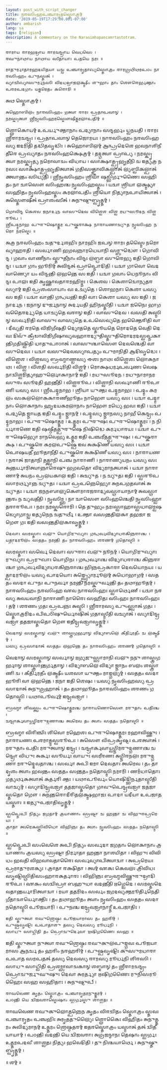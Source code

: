 ```yaml
---
layout: post_with_script_changer
title: 𑌨𑌰𑌸𑌿𑌂𑌹𑌪𑌞𑍍𑌚𑌾𑌮𑍃𑌤𑌸𑍍𑌤𑍋𑌤𑍍𑌰𑌮𑍍
date: '2019-05-19T17:29:00.001-07:00'
author: ambarish
lang: sa
tags: [religion]
description: A commentary on the Narasimhapancamrtastotram.
---
```


    𑌰𑌾𑌮𑌾𑌯 𑌰𑌾𑌮𑌭𑌦𑍍𑌰𑌾𑌯 𑌰𑌾𑌮𑌚𑌨𑍍𑌦𑍍𑌰𑌾𑌯 𑌵𑍇𑌧𑌸𑍇 ।
    𑌰𑌘𑍁𑌨𑌾𑌥𑌾𑌯 𑌨𑌾𑌥𑌾𑌯 𑌸𑍀𑌤𑌾𑌯𑌾𑌃 𑌪𑌤𑌯𑍇 𑌨𑌮𑌃 ॥

    𑌮𑌾𑌤𑍁𑌰𑍍𑌮𑌾𑌤𑌾𑌮𑌹𑌦𑌯𑌿𑌤𑌯𑌾 𑌯𑌚𑍍𑌚 𑌪𑌞𑍍𑌚𑌾𑌮𑍃𑌤𑌾𑌖𑍍𑌯𑌸𑍍𑌤𑍋𑌤𑍍𑌰𑌂 𑌰𑌾𑌮𑌗𑍍𑌰𑌥𑌿𑌥𑌮𑌪𑌠𑌂 𑌨𑌾𑌰𑌸𑌿𑌂𑌹𑌂 𑌪𑍁𑌨𑌸𑍍𑌤𑌤𑍍 ।
    𑌵𑍍𑌯𑌾𑌚𑌿𑌖𑍍𑌯𑌾𑌸𑍁𑌰𑍍𑌮𑌨𑌸𑌿 𑌵𑌿𑌦𑌧𑌦𑍍𑌰𑌾𑌜𑌲𑌕𑍍𑌷𑍍𑌮𑍀𑌂 𑌶𑍁𑌭𑌾𑌂 𑌤𑌾𑌂 𑌶𑍌𑌰𑍇𑌰𑍍𑌭𑌕𑍍𑌤𑌾𑌂 𑌪𑌰𑌮𑌪𑌦𑌗𑌾𑌂 𑌯𑌤𑍍𑌨𑌮𑍇𑌤𑌂 𑌕𑌰𑍋𑌮𑌿 ॥

𑌅𑌥 𑌸𑍍𑌤𑍋𑌤𑍍𑌰𑌮𑍍 ।

    𑌅𑌹𑍋𑌬𑌿𑌲𑌂 𑌨𑌾𑌰𑌸𑌿𑌂𑌹𑌂 𑌗𑌤𑍍𑌵𑌾 𑌰𑌾𑌮𑌃 𑌪𑍍𑌰𑌤𑌾𑌪𑌵𑌾𑌨𑍍 ।
    𑌨𑌮𑌸𑍍𑌕𑍃𑌤𑍍𑌵𑌾 𑌶𑍍𑌰𑍀𑌨𑍃𑌸𑌿𑌂𑌹𑌮𑌸𑍍𑌤𑍌𑌷𑍀𑌤𑍍𑌕𑌮𑌲𑌾𑌪𑌤𑌿𑌮𑍍 ॥

𑌶𑍍𑌲𑍋𑌕𑍋𑌯𑌮𑍍 𑌉𑌪𑌰𑍍𑌯𑍁𑌕𑍍𑌤𑌾𑌨𑌾𑌂 𑌪𑌦𑍍𑌯𑌾𑌨𑌾𑌂 𑌸𑌨𑍍𑌦𑌰𑍍𑌭𑌂 𑌧𑍍𑌵𑌨𑌯𑌤𑌿 । 𑌰𑌾𑌮𑌃 𑌶𑍍𑌰𑍀𑌰𑌾𑌮𑌚𑌨𑍍𑌦𑍍𑌰𑌃 । 𑌪𑍍𑌰𑌤𑌾𑌪𑌵𑌾𑌨𑍍 𑌤𑍇𑌜𑍋𑌮𑌯𑌃 । 𑌨𑌾𑌰𑌸𑌿𑌂𑌹𑌂 𑌨𑌰𑌸𑌿𑌂𑌹𑌸𑍍𑌯 𑌇𑌦𑌮𑌿𑌤𑌿 𑌤𑌦𑍍𑌧𑌿𑌤𑌵𑍃𑌦𑍍𑌧𑌿𑌃 । 𑌅𑌹𑍋𑌬𑌿𑌲𑌮𑍍 𑌆𑌨𑍍𑌧𑍍𑌰𑌦𑍇𑌶𑍇 𑌭𑌵𑌨𑌾𑌶𑌿𑌨𑍀𑌤𑍀𑌰𑍇 𑌪𑍍𑌰𑌖𑍍𑌯𑌾𑌤𑌂 𑌨𑌰𑌸𑌿𑌂𑌹𑌕𑍍𑌷𑍇𑌤𑍍𑌰𑌮𑍍 । 𑌤𑌦𑍍𑌗𑌤𑍍𑌵𑌾 𑌪𑍍𑌰𑌾𑌪𑍍𑌯 । 𑌨𑌮𑌸𑍍𑌕𑍃𑌤𑍍𑌵𑌾 𑌨𑌮𑌸𑍍𑌕𑍃𑌤𑍍𑌯 𑌨𑌮𑍋𑌵𑌾𑌚𑌂 𑌵𑌿𑌧𑌾𑌯 । 𑌸𑌾𑌕𑍍𑌷𑌾𑌤𑍍𑌪𑍍𑌰𑌭𑍃𑌤𑍀𑌨𑌿 𑌚 𑌇𑌤𑍍𑌯𑌤𑍍𑌰 𑌨𑌮𑌸𑌃 𑌸𑌾𑌕𑍍𑌷𑌾𑌤𑍍𑌪𑍍𑌰𑌭𑍃𑌤𑌿𑌤𑍍𑌵𑌾𑌤𑍍 𑌗𑌤𑌿𑌸𑌞𑍍𑌜𑍍𑌞𑌾𑌵𑌿𑌕𑌲𑍍𑌪𑌾𑌤𑍍 𑌲𑍍𑌯𑌬𑍍𑌵𑌿𑌕𑌲𑍍𑌪𑌾𑌤𑍍 𑌕𑍍𑌤𑍍𑌵𑌾𑌨𑍍𑌤𑌂 𑌸𑌿𑌧𑍍𑌯𑌤𑌿 । 𑌶𑍍𑌰𑍀𑌨𑍃𑌸𑌿𑌂𑌹𑌂 𑌶𑍍𑌰𑌿𑌯𑌾 𑌷𑌡𑍍𑌭𑌿𑌰𑍍𑌗𑍁𑌣𑍈𑌃 𑌸𑌹𑌿𑌤𑌂 𑌨𑌾 𑌚𑌾𑌸𑍌 𑌸𑌿𑌂𑌹𑌶𑍍𑌚 𑌨𑍃𑌸𑌿𑌂𑌹𑌸𑍍𑌤𑌂 । 𑌯𑌦𑍍𑌵𑌾 𑌶𑍍𑌰𑌿𑌯𑌾 𑌲𑌕𑍍𑌷𑍍𑌮𑍍𑌯𑌾 𑌸𑌹𑌿𑌤𑌂 𑌨𑍃𑌸𑌿𑌂𑌹𑌸𑍍𑌤𑌂 𑌕𑌮𑌲𑌾𑌪𑌤𑌿𑌂 𑌶𑍍𑌰𑌿𑌯𑍋 𑌨𑌿𑌤𑍍𑌯𑌾𑌨𑌪𑌾𑌯𑌿𑌤𑍍𑌵𑌾𑌤𑍍 । 𑌅𑌸𑍍𑌤𑍌𑌷𑍀𑌤𑍍 𑌪𑍍𑌰𑌾𑌶𑌂𑌸𑍀𑌤𑍍 । 𑌅𑌨𑍁𑌷𑍍𑌟𑍁𑌬𑍍𑌵𑍃𑌤𑍍𑌤𑌮𑍍 ।

    𑌗𑍋𑌵𑌿𑌨𑍍𑌦 𑌕𑍇𑌶𑌵 𑌜𑌨𑌾𑌰𑍍𑌦𑌨 𑌵𑌾𑌸𑍁𑌦𑍇𑌵 𑌵𑌿𑌶𑍍𑌵𑍇𑌶 𑌵𑌿𑌶𑍍𑌵 𑌮𑌧𑍁𑌸𑍂𑌦𑌨 𑌵𑌿𑌶𑍍𑌵𑌰𑍂𑌪 ।
    𑌶𑍍𑌰𑍀𑌪𑌦𑍍𑌮𑌨𑌾𑌭 𑌪𑍁𑌰𑍁𑌷𑍋𑌤𑍍𑌤𑌮 𑌪𑍁𑌷𑍍𑌕𑌰𑌾𑌕𑍍𑌷 𑌨𑌾𑌰𑌾𑌯𑌣𑌾𑌚𑍍𑌯𑍁𑌤 𑌨𑍃𑌸𑌿𑌂𑌹 𑌨𑌮𑍋 𑌨𑌮𑌸𑍍𑌤𑍇 ॥

𑌅𑌤𑍍𑌰 𑌨𑌰𑌸𑌿𑌂𑌹𑌂 𑌚𑌤𑍁𑌰𑍍𑌦𑌶𑌭𑌿𑌃 𑌨𑌾𑌮𑌭𑌿𑌃 𑌜𑌪𑌨𑍍 𑌰𑌾𑌮𑌃 𑌤𑌸𑍍𑌮𑍈 𑌨𑌮𑍋 𑌵𑍍𑌯𑌾𑌹𑌰𑌤𑌿 । 𑌸𑌰𑍍𑌵𑌾𑌣𑌿 𑌭𑌗𑌵𑌨𑍍𑌨𑌾𑌮𑌧𑍇𑌯𑌾𑌨𑌿 𑌸𑌮𑍍𑌬𑍁𑌦𑍍𑌧𑍌 । 𑌗𑍋𑌵𑌿𑌨𑍍𑌦 । 𑌗𑌵𑌾𑌂 𑌵𑌾𑌣𑍀𑌨𑌾𑌂 𑌸𑍍𑌤𑍁𑌤𑍀𑌨𑌾𑌂 𑌵𑌿𑌨𑍍𑌦𑌃 𑌲𑌬𑍍𑌧𑌾 𑌸𑍁𑌰𑍇𑌭𑍍𑌯 𑌇𑌤𑌿 𑌗𑍋𑌵𑌿𑌨𑍍𑌦𑌃 । 𑌯𑌦𑍍𑌵𑌾 𑌗𑌾𑌂 𑌭𑍂𑌮𑌿𑌮𑍍 𑌅𑌵𑌿𑌨𑍍𑌦𑌤𑍍 𑌪𑍍𑌰𑌾𑌪𑍍𑌨𑍋𑌦𑌿𑌤𑌿 । 𑌯𑌦𑍍𑌵𑌾 𑌗𑌾𑌵𑍋 𑌵𑍇𑌦𑌵𑌾𑌣𑍍𑌯𑍋 𑌯𑌂 𑌵𑌿𑌨𑍍𑌦𑌨𑍍𑌤𑌿 𑌲𑌭𑌨𑍍𑌤𑍇 𑌸 𑌇𑌤𑌿 । 𑌯𑌦𑍍𑌵𑌾 𑌗𑌵𑌾𑌂 𑌧𑍇𑌨𑍂𑌨𑌾𑌂 𑌵𑌿𑌨𑍍𑌦𑌃 𑌪𑌾𑌲𑌃 𑌇𑌤𑌿 𑌕𑍃𑌷𑍍𑌣𑌾𑌵𑌤𑌾𑌰𑌮𑌹𑌿𑌮𑍍𑌨𑌃 । 𑌕𑍇𑌶𑌵 । 𑌕𑍇𑌶𑌾𑌦𑍍𑌵𑍋𑌨𑍍𑌯𑌤𑌰𑌸𑍍𑌯𑌾𑌮𑍍 𑌇𑌤𑌿 𑌪𑍍𑌰𑌶𑌂𑌸𑌾𑌯𑌾𑌂 𑌵𑌃 𑌉𑌚𑍍𑌯𑌤𑍇 । 𑌶𑍋𑌭𑌨𑌾𑌃 𑌕𑍇𑌶𑌾 𑌯𑌸𑍍𑌯 𑌸 𑌇𑌤𑌿 । 𑌯𑌦𑍍𑌵𑌾 𑌵𑌾𑌨𑍍𑌤𑌿 𑌗𑌨𑍍𑌧𑌯𑌨𑍍𑌤𑌿 𑌇𑌤𑌿 𑌵𑌾𑌃 𑌕𑍇𑌶𑌾 𑌯𑌸𑍍𑌯 𑌸 𑌇𑌤𑌿 । 𑌜𑌨𑌾𑌰𑍍𑌦𑌨 । 𑌜𑌨𑌾𑌨𑍍 𑌦𑍁𑌰𑍍𑌜𑌨𑌾𑌨𑍍 𑌅𑌰𑍍𑌦𑌯𑌤𑌿 𑌹𑌿𑌨𑌸𑍍𑌤𑍀𑌤𑌿 । 𑌯𑌦𑍍𑌵𑌾 𑌜𑌨𑍈𑌃 𑌭𑌾𑌗𑌵𑌤𑍈𑌰𑌰𑍍𑌦𑍍𑌯𑌤𑍇 𑌯𑌾𑌚𑍍𑌯𑌤𑍇 𑌵𑌰𑌾𑌨𑍍 𑌇𑌤𑌿 । 𑌵𑌾𑌸𑍁𑌦𑍇𑌵 । 𑌵𑌸𑌤𑌿 𑌅𑌸𑍍𑌮𑌿𑌨𑍍 𑌸𑌰𑍍𑌵𑌮𑌿𑌤𑌿 𑌵𑌾𑌸𑍁𑌃 𑌵𑌾𑌸𑍍𑌯𑌤𑍇 𑌉𑌪𑌸𑍇𑌵𑍍𑌯𑌤𑍇 𑌭𑌕𑍍𑌤𑍈𑌰𑌿𑌤𑌿 𑌵𑌾 । 𑌦𑍀𑌵𑍍𑌯𑌤𑌿 𑌰𑌮𑌤𑍇 𑌵𑌿𑌜𑌿𑌗𑍀𑌷𑌤𑌿 𑌦𑍍𑌯𑍋𑌤𑌤𑍇 𑌸𑍍𑌤𑍂𑌯𑌤𑍇 𑌮𑍋𑌦𑌤𑍇 𑌵𑍇𑌤𑌿 𑌦𑍇𑌵𑌃 𑌦𑌿𑌵𑍁𑌁 𑌕𑍍𑌰𑍀𑌡𑌾𑌵𑌿𑌜𑌿𑌗𑍀𑌷𑌾𑌵𑍍𑌯𑌵𑌹𑌾𑌰𑌦𑍍𑌯𑍁𑌤𑌿𑌸𑍍𑌤𑍁𑌤𑌿𑌮𑍋𑌦𑌮𑌦𑌸𑍍𑌵𑌪𑍍𑌨𑌕𑌾𑌨𑍍𑌤𑌿𑌗𑌤𑌿𑌷𑍍𑌵𑌿𑌤𑌿 𑌧𑌾𑌤𑍁𑌪𑌾𑌠𑌾𑌤𑍍 । 𑌵𑌾𑌸𑍁𑌶𑍍𑌚𑌾𑌸𑍌 𑌦𑍇𑌵𑌶𑍍𑌚𑍇𑌤𑌿 𑌵𑌾𑌸𑍁𑌦𑍇𑌵𑌃 । 𑌯𑌦𑍍𑌵𑌾 𑌵𑌸𑍁𑌦𑍇𑌵𑌸𑍍𑌯𑌾𑌪𑌤𑍍𑌯𑌂 𑌪𑍁𑌮𑌾𑌨𑌿𑌤𑌿 𑌆𑌦𑌿𑌵𑍃𑌦𑍍𑌧𑍇𑌃 । 𑌵𑌿𑌶𑍍𑌵𑍇𑌶 । 𑌵𑌿𑌶𑍍𑌵𑌸𑍍𑌯 𑌬𑍍𑌰𑌹𑍍𑌮𑌾𑌣𑍍𑌡𑌸𑍍𑌯 𑌈𑌶𑌃 𑌨𑌾𑌥𑌃 𑌵𑌿𑌶𑍍𑌵𑍇𑌶𑌃 𑌲𑍋𑌕𑌨𑌾𑌥𑌃 । 𑌵𑌿𑌶𑍍𑌵 । 𑌵𑌿𑌶𑌤𑌿 𑌸𑌰𑍍𑌵𑌮𑌿𑌤𑌿 𑌵𑌿𑌶𑍍𑌵𑌮𑍍 । 𑌮𑍋𑌕𑍍𑌷𑌧𑌰𑍍𑌮𑌪𑌰𑍍𑌵𑌣𑌃 𑌵𑍇𑌷𑌨𑌾𑌦𑍍𑌵𑌿𑌶𑍍𑌵𑌮𑌿𑌤𑍍𑌯𑌾𑌹𑍁𑌰𑍍𑌲𑍋𑌕𑌾𑌨𑌾𑌮𑍍 𑌇𑌤𑌿 । 𑌮𑌧𑍁𑌸𑍂𑌦𑌨 । 𑌮𑌧𑍁𑌨𑌾𑌮𑌾𑌨𑌮𑌸𑍁𑌰𑌂 𑌸𑍂𑌦𑌤𑌿 𑌹𑌨𑍍𑌤𑍀𑌤𑌿 । 𑌵𑌿𑌶𑍍𑌵𑌰𑍂𑌪 । 𑌵𑌿𑌶𑍍𑌵𑌾𑌨𑌿 𑌸𑌰𑍍𑌵𑌾𑌣𑌿 𑌰𑍂𑌪𑌾𑌣𑌿 𑌯𑌸𑍍𑌯 𑌸𑌃 । 𑌶𑍍𑌰𑍀𑌪𑌦𑍍𑌮𑌨𑌾𑌭 । 𑌶𑍍𑌰𑌿𑌯𑌾 𑌯𑍁𑌕𑍍𑌤𑌃 𑌪𑌦𑍍𑌮𑌨𑌾𑌭𑌃 । 𑌪𑌦𑍍𑌮𑌂 𑌕𑌮𑌲𑌂 𑌸𑌕𑌲𑌲𑍋𑌕𑌕𑌾𑌰𑌣𑍀𑌭𑍂𑌤𑌂 𑌨𑌾𑌭𑍌 𑌯𑌸𑍍𑌯 𑌸𑌃 । 𑌯𑌦𑍍𑌵𑌾 𑌪𑌦𑍍𑌮𑌾𑌨𑌾𑌂 𑌲𑍋𑌕𑌾𑌨𑌾𑌂 𑌹𑍃𑌦𑌯𑌕𑌮𑌲𑌾𑌨𑌾𑌂 𑌨𑌾𑌭𑍌 𑌮𑌧𑍍𑌯𑍇 𑌭𑌵𑌃 𑌇𑌤𑌿 । 𑌯𑌦𑍍𑌵𑌾 𑌪𑌦𑍍𑌯𑌤𑍇 𑌜𑍍𑌨𑌾𑌯𑌤 𑌇𑌤𑌿 𑌪𑌦𑍍𑌮𑌂 𑌜𑍍𑌨𑌾𑌨𑌮𑍍 । 𑌪𑌦𑍍𑌮𑌸𑍍𑌯 𑌜𑍍𑌨𑌾𑌨𑌸𑍍𑌯 𑌨𑌾𑌭𑍀 𑌕𑍇𑌨𑍍𑌦𑍍𑌰𑌂 𑌪𑌦𑍍𑌮𑌨𑌾𑌭𑌃 । 𑌪𑍁𑌰𑍁𑌷𑍋𑌤𑍍𑌤𑌮 । 𑌉𑌤𑍍𑌤𑌮𑌃 𑌪𑍁𑌰𑍁𑌷𑌃 𑌪𑍁𑌰𑍁𑌷𑍋𑌤𑍍𑌤𑌮𑌃 । 𑌨 𑌨𑌿𑌰𑍍𑌧𑌾𑌰𑌣𑍇 𑌇𑌤𑌿 𑌷𑌷𑍍𑌠𑍀𑌤𑌤𑍍𑌪𑍁𑌰𑍁𑌷𑍇 𑌨𑌿𑌷𑌿𑌦𑍍𑌧𑍇 𑌕𑌰𑍍𑌮𑌧𑌾𑌰𑌯𑌃 । 𑌯𑌦𑍍𑌵𑌾 𑌪𑍁𑌰𑍁𑌷𑍇𑌭𑍍𑌯𑍋 𑌮𑌾𑌨𑌵𑍇𑌭𑍍𑌯 𑌉𑌤𑍍𑌤𑌮 𑌇𑌤𑌿 𑌪𑌞𑍍𑌚𑌮𑍀𑌤𑌤𑍍𑌪𑍁𑌰𑍁𑌷𑌃 । 𑌪𑍁𑌷𑍍𑌕𑌰𑌾𑌕𑍍𑌷 । 𑌪𑍁𑌷𑍍𑌕𑌰𑍇 𑌕𑌮𑌲𑌪𑍁𑌷𑍍𑌪𑍇 𑌇𑌵 𑌅𑌕𑍍𑌷𑌿𑌣𑍀 𑌯𑌸𑍍𑌯 𑌸𑌃 । 𑌯𑌦𑍍𑌵𑌾 𑌪𑍋𑌷𑌯𑌤𑍀 𑌭𑍂𑌤𑌾𑌨𑍀𑌤𑌿 𑌪𑍁𑌷𑍍𑌕𑌰𑍇 𑌅𑌕𑍍𑌷𑌿𑌣𑍀 𑌯𑌸𑍍𑌯 𑌸𑌃 । 𑌨𑌾𑌰𑌾𑌯𑌣 । 𑌨𑌰𑌾𑌤𑍍 𑌜𑌾𑌤𑌾𑌨𑌿 𑌤𑌤𑍍𑌤𑍍𑌵𑌾𑌨𑌿 𑌪𑌞𑍍𑌚 𑌨𑌾𑌰𑌾𑌣𑌿 । 𑌨𑌾𑌰𑌾𑌣𑍍𑌯𑌯𑌨𑌂 𑌯𑌸𑍍𑌯 𑌸𑌃 𑌅𑌨𑍍𑌤𑌰𑍍𑌯𑌾𑌮𑌿𑌤𑍍𑌵𑌾𑌨𑍍𑌨𑌾𑌰𑍇𑌷𑍁 𑌭𑌗𑌵𑌤𑍋 𑌵𑌿𑌦𑍍𑌯𑌮𑌾𑌨𑌤𑍍𑌵𑌾𑌤𑍍 । 𑌯𑌦𑍍𑌵𑌾 𑌨𑌾𑌰𑌾𑌣𑌾𑌮𑍍 𑌅𑌯𑌨𑌂 𑌪𑍍𑌰𑌲𑌯𑌕𑌾𑌲 𑌇𑌤𑌿 । 𑌅𑌚𑍍𑌯𑍁𑌤 । 𑌨 𑌚𑍍𑌯𑍁𑌤𑌃 𑌇𑌤𑌿 । 𑌸𑍍𑌵𑌰𑍂𑌪𑌸𑌾𑌮𑌰𑍍𑌥𑍍𑌯𑌾𑌨𑍍𑌨 𑌚𑍍𑌯𑍁𑌤𑌃 । 𑌯𑌦𑍍𑌵𑌾 𑌪𑍍𑌰𑌪𑌨𑍍𑌨𑍇𑌭𑍍𑌯𑍋 𑌅𑌨𑌪𑌗𑌤𑌵𑌾𑌤𑍍 𑌅𑌚𑍍𑌯𑍁𑌤𑌃 । 𑌯𑌦𑍍𑌵𑌾 𑌜𑌨𑌨𑌬𑌾𑌲𑍍𑌯𑌕𑍌𑌮𑌾𑌰𑌜𑌰𑌾𑌦𑍍𑌯𑌵𑌸𑍍𑌥𑌾𑌯𑌾𑌨𑌾𑌮𑍍 𑌅𑌵𑌸𑍍𑌥𑌾𑌨𑍍𑌤𑌰𑌂 𑌨 𑌚𑍍𑌯𑌵𑌤𑍀𑌤𑌿 । 𑌨𑍃𑌸𑌿𑌮𑍍𑌹 । 𑌨𑌾 𑌚𑌾𑌸𑍌 𑌸𑌿𑌂𑌹𑌶𑍍𑌚𑍇𑌤𑌿 𑌨𑍃𑌸𑌿𑌂𑌹𑍍𑌵𑌾𑌤𑌰𑌾𑌰𑍂𑌪𑌃 । 𑌨𑌮𑌃 𑌨𑌮𑌸𑍍𑌕𑌰𑍋𑌮𑌿 । 𑌤𑍇 𑌤𑍁𑌭𑍍𑌯𑌂 𑌨𑌮𑌃𑌸𑍍𑌵𑌾𑌹𑌾𑌸𑍍𑌵𑌧𑌾𑌲𑌮𑍍𑌵𑌷𑌡𑍍𑌯𑍋𑌗𑌾𑌚𑍍𑌚 𑌇𑌤𑍍𑌯𑌨𑍇𑌨 𑌚𑌤𑍁𑌰𑍍𑌥𑍀 । 𑌉𑌕𑍍𑌤𑌾 𑌵𑌸𑌨𑍍𑌤𑌤𑌿𑌲𑌕𑌾 𑌤𑌭𑌜𑌾 𑌜𑌗𑍌 𑌗𑌃 𑌇𑌤𑌿 𑌵𑌸𑌨𑍍𑌤𑌤𑌿𑌲𑌕𑌾𑌵𑍃𑌤𑍍𑌤𑌮𑍍 ।

    𑌦𑍇𑌵𑌾𑌃 𑌸𑌮𑌸𑍍𑌤𑌾𑌃 𑌖𑌲𑍁 𑌯𑍋𑌗𑌿𑌮𑍁𑌖𑍍𑌯𑌾𑌃 𑌗𑌨𑍍𑌧𑌰𑍍𑌵𑌵𑌿𑌦𑍍𑌯𑌾𑌧𑌰𑌕𑌿𑌨𑍍𑌨𑌰𑌾𑌶𑍍𑌚 ।
    𑌯𑌤𑍍𑌪𑌾𑌦𑌮𑍂𑌲𑌂 𑌸𑌤𑌤𑌂 𑌨𑌮𑌨𑍍𑌤𑌿 𑌤𑌂 𑌨𑌾𑌰𑌸𑌿𑌂𑌹𑌂 𑌶𑌰𑌣𑌮𑍍 𑌗𑌤𑍋𑌸𑍍𑌮𑌿 ॥

𑌸𑌮𑌸𑍍𑌤𑌾𑌃 𑌸𑌰𑍍𑌵𑍇 𑌦𑍇𑌵𑌾𑌃 𑌸𑍁𑌰𑌾𑌃 𑌖𑌲𑍁 𑌨𑍂𑌨𑌮𑍍 । 𑌯𑍋𑌗𑌿𑌮𑍁𑌖𑍍𑌯𑌾𑌃 𑌮𑍁𑌖𑍍𑌯𑌾𑌃 𑌪𑍍𑌰𑌮𑍁𑌖𑌾𑌃 𑌯𑍋𑌗𑌿𑌨𑌃 । 𑌗𑌨𑍍𑌧𑌰𑍍𑌵𑌾𑌶𑍍𑌚 𑌵𑌿𑌦𑍍𑌯𑌾𑌧𑌰𑌾𑌶𑍍𑌚 𑌕𑌿𑌨𑍍𑌨𑌰𑌾𑌶𑍍𑌚𑌾 𑌗𑌨𑍍𑌧𑌰𑍍𑌵𑌵𑌿𑌦𑍍𑌯𑌾𑌧𑌰𑌕𑌿𑌨𑍍𑌨𑌰𑌾𑌶𑍍𑌚 𑌭𑌿𑌨𑍍𑌨𑌪𑍍𑌰𑌕𑌾𑌰𑌾 𑌦𑍇𑌵𑌯𑍋𑌨𑌯𑌃 । 𑌯𑌤𑍍𑌪𑌾𑌦𑌮𑍂𑌲𑌂 𑌯𑌸𑍍𑌯 𑌪𑌾𑌦𑌯𑍋𑌃 𑌅𑌙𑍍𑌘𑍍𑌰𑍍𑌯𑍋𑌰𑍍𑌮𑍂𑌲𑌮𑍍 𑌅𑌧𑍋𑌭𑌾𑌗𑌮𑍍 । 𑌸𑌤𑌤𑌂 𑌸𑌦𑌾 𑌪𑍁𑌨𑌃 𑌪𑍁𑌨𑌰𑍍𑌵𑌾 𑌨𑌮𑌨𑍍𑌤𑌿 𑌨𑌮𑌸𑍍𑌕𑍁𑌰𑍍𑌵𑌨𑍍𑌤𑌿 𑌤𑌂 𑌤𑌥𑌾𑌭𑍂𑌤𑌮𑍍 । 𑌨𑌾𑌰𑌸𑌿𑌂𑌹𑌂 𑌨𑌰𑌸𑌿𑌂𑌹 𑌏𑌵 𑌨𑌾𑌰𑌸𑌿𑌂𑌹𑌃 𑌸𑍍𑌵𑌾𑌰𑍍𑌥𑍇𑌣𑍍 । 𑌯𑌦𑍍𑌵𑌾 𑌨𑌰𑌸𑍍𑌯 𑌅𑌵𑌯𑌵𑌾𑌨𑌿 𑌨𑌾𑌰𑌾𑌣𑌿 𑌨𑌾𑌰𑍈𑌃 𑌸𑌹𑌿𑌤𑌃 𑌸𑌿𑌂𑌹𑌃 𑌨𑌾𑌰𑌸𑌿𑌂𑌹𑌃 । 𑌤𑌮𑍍 । 𑌶𑌰𑌣𑌂 𑌗𑌤𑌃 𑌪𑍍𑌰𑌪𑌨𑍍𑌨𑌃 𑌅𑌸𑍍𑌮𑌿 । 𑌶𑍍𑌰𑍀𑌰𑌾𑌮𑌸𑍍𑌯 𑌪𑍁𑌂𑌸𑍍𑌤𑍍𑌵𑌾𑌤𑍍 𑌗𑌤𑌃 । 𑌸𑍍𑌤𑍋𑌤𑍍𑌰𑌮𑌿𑌦𑌂 𑌪𑌿𑌪𑌠𑌿𑌷𑍁𑌰𑍍𑌯𑍋𑌷𑌿𑌤𑍍 𑌗𑌤𑌾𑌸𑍍𑌮𑍀𑌤𑌿 𑌵𑌚𑍍𑌯𑌾𑌤𑍍 । 𑌸𑍍𑌯𑌾𑌦𑌿𑌨𑍍𑌦𑍍𑌰𑌵𑌜𑍍𑌰𑌾 𑌤𑌤𑌜𑌾𑌸𑍍𑌤𑌤𑍋 𑌗𑍌 𑌇𑌤𑍀𑌨𑍍𑌦𑍍𑌰𑌵𑌜𑍍𑌰𑌾𑌵𑍃𑌤𑍍𑌤𑌮𑍍 ।

    𑌵𑍇𑌦𑌾𑌨𑍍 𑌸𑌮𑌸𑍍𑌤𑌾𑌨𑍍 𑌖𑌲𑍁 𑌶𑌾𑌸𑍍𑌤𑍍𑌰𑌗𑌰𑍍𑌭𑌾𑌨𑍍 𑌵𑌿𑌦𑍍𑌯𑌾𑌬𑌲𑍇 𑌕𑍀𑌰𑍍𑌤𑌿𑌮𑌤𑍀𑌂 𑌚 𑌲𑌕𑍍𑌷𑍍𑌮𑍀𑌮𑍍 ।
    𑌯𑌸𑍍𑌯 𑌪𑍍𑌰𑌸𑌾𑌦𑌾𑌤𑍍 𑌸𑌤𑌤𑌂 𑌲𑌭𑌨𑍍𑌤𑍇 𑌤𑌂 𑌨𑌾𑌰𑌸𑌿𑌂𑌹𑌂 𑌶𑌰𑌣𑌮𑍍 𑌗𑌤𑍋𑌸𑍍𑌮𑌿 ॥

𑌵𑍇𑌦𑌾𑌨𑍍 𑌸𑌮𑌸𑍍𑌤𑌾𑌨𑍍 𑌸𑌰𑍍𑌵𑌾𑌨𑍍 𑌋𑌗𑍍𑌯𑌜𑍁𑌸𑍍𑌸𑌾𑌮𑌾𑌨𑌿 𑌖𑌲𑍁 𑌨𑌨𑍁 𑌶𑌾𑌸𑍍𑌤𑍍𑌰𑌗𑌰𑍍𑌭𑌾𑌨𑍍 𑌶𑌾𑌸𑍍𑌤𑍍𑌰𑌾𑌨𑍍𑌤𑌰𑍍𑌗𑌤𑌾𑌨𑍍 । 𑌵𑌿𑌦𑍍𑌯𑌾𑌬𑌲𑍇 𑌵𑌿𑌦𑍍𑌯𑌾 𑌜𑍍𑌨𑌾𑌨𑌂 𑌬𑌲𑌂 𑌶𑌸𑍍𑌤𑍍𑌰𑌾𑌣𑌿 𑌚 । 𑌕𑍀𑌰𑍍𑌤𑌿𑌮𑌤𑍀𑌂 𑌲𑌕𑍍𑌷𑍍𑌮𑍀𑌂 𑌯𑌶𑌸𑌾 𑌯𑍁𑌕𑍍𑌤𑌂 𑌮𑌾𑌙𑍍𑌗𑌲𑍍𑌯𑌮𑍍 । 𑌸𑌤𑌤𑌂 𑌸𑌦𑌾 𑌭𑍂𑌰𑌿 𑌵𑌾 𑌲𑌭𑌨𑍍𑌤𑍇 । 𑌜𑌨𑌾 𑌇𑌤𑌿 𑌶𑍇𑌷𑌃 । 𑌯𑌸𑍍𑌯 𑌨𑍃𑌸𑌿𑌂𑌹𑌸𑍍𑌯 𑌪𑍍𑌰𑌸𑌾𑌦𑌾𑌤𑍍 𑌅𑌨𑍁𑌗𑍍𑌰𑌹𑌾𑌤𑍍 । 𑌤𑌂 𑌤𑌥𑌾𑌭𑍂𑌤𑌂 𑌨𑌾𑌰𑌸𑌿𑌂𑌹𑌂 𑌶𑌰𑌣𑌂 𑌗𑌤𑍋𑌸𑍍𑌮𑌿 । 𑌯𑌥𑌾𑌪𑍂𑌰𑍍𑌵𑌮𑍍 𑌇𑌨𑍍𑌦𑍍𑌰𑌵𑌜𑍍𑌰𑌾 ।

    𑌬𑍍𑌰𑌹𑍍𑌮𑌾 𑌶𑌿𑌵𑌸𑍍𑌤𑍍𑌵𑌂 𑌪𑍁𑌰𑍁𑌷𑍋𑌤𑍍𑌤𑌮𑌶𑍍𑌚 𑌨𑌾𑌰𑌾𑌯𑌣𑍋𑌸𑍌 𑌮𑌰𑍁𑌤𑌾𑌂 𑌪𑌤𑌿𑌶𑍍𑌚 ।
    𑌚𑌨𑍍𑌦𑍍𑌰𑌾𑌰𑍍𑌕𑌵𑌾𑌯𑍍𑌵𑌗𑍍𑌨𑌿𑌮𑌰𑍁𑌦𑍍𑌗𑌣𑌾𑌶𑍍𑌚 𑌤𑍍𑌵𑌮𑍇𑌵 𑌤𑌂 𑌤𑍍𑌵𑌾𑌂 𑌸𑌤𑌤𑌂 𑌨𑌤𑍋𑌸𑍍𑌮𑌿 ॥

𑌬𑍍𑌰𑌹𑍍𑌮𑌾 𑌵𑌿𑌰𑌿𑌞𑍍𑌚𑌿𑌃 𑌶𑌿𑌵𑍋 𑌮𑌹𑍇𑌶𑌃 𑌪𑍁𑌰𑍁𑌷𑍋𑌤𑍍𑌤𑌮𑌃 𑌮𑌹𑌾𑌵𑌿𑌷𑍍𑌣𑍁𑌃 । 𑌨𑌾𑌰𑌾𑌯𑌣𑌃 𑌪𑌰𑌮𑌾𑌤𑍍𑌮𑌸𑍍𑌵𑌰𑍂𑌪𑌃 । 𑌅𑌸𑍌 𑌵𑌿𑌪𑍍𑌰𑌕𑍃𑌷𑍍𑌟𑌃 𑌪𑌰𑌤𑍍𑌵𑌾𑌤𑍍 । 𑌮𑌰𑍁𑌤𑌾𑌂 𑌪𑌤𑌿𑌃 𑌮𑌰𑍁𑌤𑍍𑌵𑌾𑌨𑍍 𑌇𑌨𑍍𑌦𑍍𑌰𑌃 । 𑌚𑌨𑍍𑌦𑍍𑌰𑌾𑌰𑍍𑌕𑌵𑌾𑌯𑍍𑌵𑌗𑍍𑌨𑌿𑌮𑌰𑍁𑌦𑍍𑌗𑌣𑌾𑌶𑍍𑌚 𑌚𑌨𑍍𑌦𑍍𑌰𑍋 𑌵𑌿𑌧𑍁𑌃 𑌅𑌰𑍍𑌕𑌃 𑌸𑍂𑌰𑍍𑌯𑌃 𑌵𑌾𑌯𑍁𑌃 𑌸𑌮𑍀𑌰𑌣𑌃 𑌅𑌗𑍍𑌨𑌿𑌰𑌨𑌲𑌃 𑌮𑌰𑍁𑌦𑍍𑌗𑌣𑌾 𑌮𑌰𑍁𑌦𑍍𑌦𑍇𑌵𑌤𑌾𑌶𑍍𑌚 ।  𑌸𑌰𑍍𑌵𑌾 𑌅𑌪𑌿 𑌇𑌮𑌾 𑌦𑍇𑌵𑌤𑌾𑌃 𑌤𑍍𑌵𑌮𑍇𑌵 । 𑌤𑌂 𑌤𑌾𑌦𑍃𑌶𑌂 𑌤𑍍𑌵𑌾𑌂 𑌭𑌵𑌨𑍍𑌤𑌂 𑌸𑌤𑌤𑌂 𑌸𑌨𑍍𑌤𑌤𑌂 𑌨𑌤𑍋𑌸𑍍𑌮𑌿 𑌨𑌮𑌾𑌮𑌿 । 𑌣𑌮𑌁𑌧𑌾𑌤𑍋𑌃 𑌗𑌤𑍍𑌯𑌰𑍍𑌥𑌕𑌤𑍍𑌵𑌾𑌤𑍍 𑌕𑌰𑍍𑌤𑌰𑌿 𑌕𑍍𑌤𑌃 । 𑌯𑌥𑌾𑌪𑍂𑌰𑍍𑌵𑌂 𑌯𑍋𑌷𑌿𑌦𑍍𑌭𑌿𑌰𑍍𑌨𑌤𑌾𑌸𑍍𑌮𑍀𑌤𑌿 𑌵𑌾𑌚𑍍𑌯𑌮𑍍 । 𑌸𑍍𑌯𑌾𑌦𑌿𑌨𑍍𑌦𑍍𑌰𑌵𑌜𑍍𑌰𑌾 𑌤𑌤𑌜𑌾𑌸𑍍𑌤𑌤𑍋 𑌗𑌾𑌵𑍁𑌪𑍇𑌨𑍍𑌦𑍍𑌰𑌵𑌜𑍍𑌰𑌾 𑌜𑌤𑌜𑌾𑌸𑍍𑌤𑌤𑍋 𑌗𑍌 । 𑌅𑌨𑌨𑍍𑌤𑌰𑍋𑌦𑍀𑌰𑌿𑌤𑌲𑌕𑍍𑌷𑍍𑌮𑌭𑌾𑌜𑌃 𑌪𑌾𑌦𑌾 𑌯𑌦𑍀𑌯𑌾 𑌉𑌪𑌜𑌾𑌤𑌯𑌸𑍍𑌤𑌾𑌃 ॥ 𑌇𑌤𑍍𑌯𑍁𑌪𑌜𑌾𑌤𑌿𑌵𑍃𑌤𑍍𑌤𑌮𑍍 ।

    𑌸𑍍𑌵𑌪𑍍𑌨𑍇𑌪𑌿 𑌨𑌿𑌤𑍍𑌯𑌂 𑌜𑌗𑌤𑌾𑌮𑍍 𑌤𑍍𑌰𑌯𑌾𑌣𑌾𑌂 𑌸𑍍𑌰𑌷𑍍𑌟𑌾 𑌚 𑌹𑌨𑍍𑌤𑌾 𑌚 𑌵𑌿𑌭𑍁𑌰𑌪𑍍𑌰𑌮𑍇𑌯𑌃 ।
    𑌤𑍍𑌰𑌾𑌤𑌾 𑌤𑍍𑌵𑌮𑍇𑌕𑌸𑍍𑌤𑍍𑌰𑌿𑌵𑌿𑌧𑍋 𑌵𑌿𑌭𑌿𑌨𑍍𑌨𑌃 𑌤𑌂 𑌤𑍍𑌵𑌾𑌂 𑌨𑍃𑌸𑌿𑌂𑌹𑌂 𑌸𑌤𑌤𑌂 𑌨𑌤𑍋𑌸𑍍𑌮𑌿 ॥

𑌸𑍍𑌵𑌪𑍍𑌨𑍇𑌪𑌿 𑌸𑌂𑌵𑍇𑌶𑍇 𑌅𑌪𑌿 𑌨𑌿𑌤𑍍𑌯𑌂 𑌸𑌰𑍍𑌵𑌦𑌾 𑌜𑌗𑌤𑌾𑌂 𑌲𑍋𑌕𑌾𑌨𑌾𑌂 𑌤𑍍𑌰𑌯𑌾𑌣𑌾𑌂 𑌤𑍍𑌰𑌯𑌸𑍍𑌯 𑌸𑍍𑌰𑌷𑍍𑌟𑌾 𑌨𑌿𑌰𑍍𑌮𑌾𑌤𑌾 𑌹𑌨𑍍𑌤𑌾 𑌨𑌾𑌶𑌯𑌿𑌤𑌾 । 𑌵𑌿𑌭𑍁𑌃 𑌵𑌿𑌵𑌿𑌧𑌂 𑌭𑌵𑌤𑌿 𑌵𑌿𑌭𑌵𑌾𑌵𑌤𑌾𑌰𑍈𑌃 𑌸𑌰𑍍𑌵𑌵𑍍𑌯𑌾𑌪𑌿𑌤𑍍𑌵𑌾𑌦𑍍𑌵𑌾 । 𑌅𑌪𑍍𑌰𑌮𑍇𑌯𑌃 𑌪𑍍𑌰𑌮𑌾𑌤𑍁𑌮𑌶𑌕𑍍𑌯𑌃 । 𑌤𑍍𑌰𑌾𑌤𑌾 𑌰𑌕𑍍𑌷𑌿𑌤𑌾 । 𑌤𑍍𑌵𑌮𑍍 𑌏𑌕𑌃 𑌕𑍇𑌵𑌲𑌃 𑌤𑍍𑌰𑌿𑌵𑌿𑌧𑌃 𑌸𑍃𑌷𑍍𑌟𑌿𑌸𑍍𑌥𑌿𑌤𑌿𑌸𑌂𑌹𑌾𑌰𑌕𑌰𑍍𑌤𑌾𑌰𑌃 । 𑌵𑌿𑌭𑌿𑌨𑍍𑌨𑌃 𑌬𑍍𑌰𑌹𑍍𑌮𑌵𑌿𑌷𑍍𑌣𑍁𑌰𑍁𑌦𑍍𑌰𑌾𑌦𑌿𑌰𑍂𑌪𑌃 । 𑌏𑌕𑌂 𑌸𑌦𑍍𑌵𑌿𑌪𑍍𑌰𑌾 𑌬𑌹𑍁𑌧𑌾 𑌵𑌦𑌨𑍍𑌤𑍀𑌤𑌿 𑌋𑌗𑍍𑌵𑍇𑌦𑍇 । 𑌸𑌮𑌸𑍍𑌤𑌦𑍇𑌵𑌤𑌾𑌨𑍍𑌤𑌰𑍍𑌯𑌾𑌮𑌿𑌤𑍍𑌵𑌾𑌦𑍍𑌵𑌾 । 𑌮𑌯𑌾 𑌤𑌤𑌮𑌿𑌦𑌂 𑌸𑌰𑍍𑌵𑌂 𑌜𑌗𑌦𑌵𑍍𑌯𑌕𑍍𑌤𑌮𑍂𑌰𑍍𑌤𑌿𑌨𑍇𑌤𑌿 𑌗𑍀𑌤𑌾𑌚𑌾𑌰𑍍𑌯𑍋𑌕𑍍𑌤𑌿𑌃 । 𑌤𑌂 𑌤𑌥𑌾𑌭𑍂𑌤𑌂 𑌤𑍍𑌵𑌾𑌂 𑌨𑍃𑌸𑌿𑌂𑌹𑌂 𑌸𑌤𑌤𑌂 𑌸𑌦𑌾 𑌨𑌤𑍋𑌸𑍍𑌮𑌿 𑌪𑍂𑌜𑌯𑌾𑌮𑌿 । 𑌪𑍁𑌨𑌶𑍍𑌚 𑌇𑌨𑍍𑌦𑍍𑌰𑌵𑌜𑍍𑌰𑌾𑌨𑌾𑌮𑍍𑌨𑍀 𑌉𑌪𑌜𑌾𑌤𑌿𑌃 ।

    𑌇𑌤𑌿 𑌸𑍍𑌤𑍁𑌤𑍍𑌵𑌾 𑌰𑌘𑍁𑌶𑍍𑌰𑍇𑌷𑍍𑌠𑌃 𑌪𑍂𑌜𑌯𑌾𑌮𑌾𑌸 𑌤𑌂 𑌹𑌰𑌿𑌮𑍍 ।
    𑌪𑍁𑌷𑍍𑌪𑌵𑍃𑌷𑍍𑌟𑌿𑌃 𑌪𑌪𑌾𑌤𑌾𑌶𑍁 𑌤𑌸𑍍𑌯 𑌦𑍇𑌵𑌸𑍍𑌯 𑌮𑍂𑌰𑍍𑌧𑌨𑌿 ।
    𑌸𑌾𑌧𑍁 𑌸𑌾𑌧𑍍𑌵𑌿𑌤𑌿 𑌤𑌂 𑌪𑍍𑌰𑍋𑌚𑍁𑌰𑍍𑌦𑍇𑌵𑌾 𑌋𑌷𑌿𑌗𑌣𑍈𑌃 𑌸𑌹 ॥

𑌇𑌤𑌿 𑌸𑍍𑌤𑍁𑌤𑍍𑌵𑌾 𑌨𑍁𑌤𑍍𑌵𑌾 𑌰𑌘𑍁𑌶𑍍𑌰𑍇𑌷𑍍𑌠𑌃 𑌰𑌘𑍁𑌕𑍁𑌲𑌪𑍁𑌙𑍍𑌗𑌵𑌃 𑌪𑍂𑌜𑌯𑌾𑌮𑌾𑌸 𑌆𑌨𑌰𑍍𑌚 𑌤𑌂 𑌹𑌰𑌿𑌂 𑌨𑌰𑌹𑌰𑌿𑌮𑍍 । 𑌪𑍁𑌷𑍍𑌪𑌵𑍃𑌷𑍍𑌟𑌿𑌃 𑌕𑍁𑌸𑍁𑌮𑌧𑌾𑌰𑌾 𑌪𑌪𑌾𑌤 𑌸𑌮𑌪𑌤𑌤𑍍 𑌤𑌸𑍍𑌯 𑌦𑍇𑌵𑌸𑍍𑌯 𑌰𑌾𑌮𑌸𑍍𑌯 𑌮𑍂𑌰𑍍𑌧𑌨𑌿 𑌶𑌿𑌰𑌸𑌿 । 𑌸𑌾𑌧𑍁 𑌸𑌾𑌧𑍍𑌵𑌿𑌤𑌿 𑌪𑍍𑌰𑌶𑌮𑍍𑌸𑌾𑌵𑌾𑌚𑌕𑌾𑌨𑍍 𑌶𑌬𑍍𑌦𑌾𑌨𑍍 𑌤𑌂 𑌶𑍍𑌰𑍀𑌰𑌾𑌮𑌚𑌨𑍍𑌦𑍍𑌰𑌂 𑌪𑍍𑌰𑍋𑌚𑍁𑌰𑍍𑌜𑍁𑌘𑍁𑌷𑍁𑌃 𑌦𑍇𑌵𑌾 𑌅𑌮𑌰𑍍𑌤𑍍𑌯𑌾 𑌋𑌷𑌿𑌗𑌣𑍈𑌃 𑌮𑍁𑌨𑌿𑌸𑌮𑍂𑌹𑍈𑌃 𑌸𑌹 𑌸𑌹𑌿𑌤𑌾𑌃 । 𑌅𑌨𑍁𑌷𑍍𑌟𑍁𑌪𑍍 ।

    𑌰𑌾𑌘𑌵𑍇𑌣 𑌕𑍃𑌤𑌂 𑌸𑍍𑌤𑍋𑌤𑍍𑌰𑌂 𑌪𑌞𑍍𑌚𑌾𑌮𑍃𑌤𑌮𑌨𑍁𑌤𑍍𑌤𑌮𑌮𑍍 ।
    𑌪𑌠𑌨𑍍𑌤𑌿 𑌯𑍇 𑌦𑍍𑌵𑌿𑌜𑌵𑌰𑌾𑌸𑍍𑌤𑍇𑌷𑌾𑌂 𑌸𑍍𑌵𑌰𑍍𑌗𑌸𑍍𑌤𑍁 𑌶𑌾𑌶𑍍𑌵𑌤𑌃 ॥

𑌰𑌾𑌘𑌵𑍇𑌣 𑌰𑌘𑍁𑌕𑍁𑌲𑍋𑌤𑍍𑌪𑌨𑍍𑌨𑍇𑌨 𑌕𑍃𑌤𑌂 𑌵𑌿𑌰𑌚𑌿𑌤𑌂 𑌸𑍍𑌤𑍋𑌤𑍍𑌰𑌂 𑌸𑍍𑌤𑌵𑌃 𑌪𑌞𑍍𑌚𑌾𑌮𑍃𑌤𑌂 𑌪𑌞𑍍𑌚𑌭𑌿𑌃 𑌅𑌮𑍃𑌤𑌤𑍁𑌲𑍍𑌯𑍈𑌃 𑌶𑍍𑌲𑍋𑌕𑍈𑌃 𑌵𑌿𑌹𑌿𑌤𑌂 𑌅𑌨𑍁𑌤𑍍𑌤𑌮𑌂 𑌅𑌵𑌿𑌦𑍍𑌯𑌮𑌾𑌨𑌮𑍍 𑌉𑌤𑍍𑌤𑌮𑌂 𑌶𑍍𑌰𑍇𑌷𑍍𑌠𑌤𑌰𑌮𑍍 𑌇𑌤𑌰𑌸𑍍𑌤𑍋𑌤𑍍𑌰𑌂 𑌯𑌸𑍍𑌮𑌾𑌤𑍍 𑌤𑌤𑍍 𑌦𑍍𑌵𑌿𑌤𑍀𑌯𑌾𑌯𑌾𑌮𑍍 । 𑌪𑌠𑌨𑍍𑌤𑌿 𑌵𑌦𑌨𑍍𑌤𑌿 𑌯𑍇 𑌦𑍍𑌵𑌿𑌜𑌵𑌰𑌾𑌃 𑌅𑌗𑍍𑌰𑌜𑌨𑍍𑌮𑌾𑌨𑌃 𑌤𑍇𑌷𑌾𑌂 𑌸𑍍𑌵𑌰𑍍𑌗𑌃 𑌉𑌤𑍍𑌤𑌮𑌪𑌦𑌵𑍀 𑌶𑌾𑌶𑍍𑌵𑌤𑌃 𑌨𑌿𑌤𑍍𑌯𑌃 𑌭𑌵𑍇𑌦𑌿𑌤𑌿 । 𑌤𑍁 𑌨𑌿𑌶𑍍𑌚𑌯𑌾𑌰𑍍𑌥𑍇 । 𑌅𑌨𑍁𑌷𑍍𑌤𑍁𑌬𑍍𑌵𑍃𑌤𑍍𑌤𑌮𑍍 ।

॥ 𑌶𑌮𑍍 ॥
